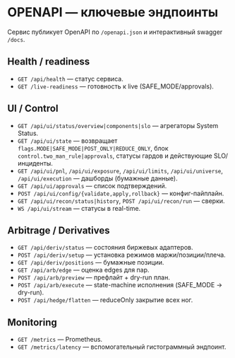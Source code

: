 # OPENAPI — ключевые эндпоинты

Сервис публикует OpenAPI по `/openapi.json` и интерактивный swagger `/docs`.

## Health / readiness
- `GET /api/health` — статус сервиса.
- `GET /live-readiness` — готовность к live (SAFE_MODE/approvals).

## UI / Control
- `GET /api/ui/status/overview|components|slo` — агрегаторы System Status.
- `GET /api/ui/state` — возвращает `flags.MODE|SAFE_MODE|POST_ONLY|REDUCE_ONLY`, блок `control.two_man_rule|approvals`, статусы гардов и действующие SLO/инциденты.
- `GET /api/ui/pnl`, `/api/ui/exposure`, `/api/ui/limits`, `/api/ui/universe`, `/api/ui/execution` — дашборды (бумажные данные).
- `GET /api/ui/approvals` — список подтверждений.
- `POST /api/ui/config/{validate,apply,rollback}` — конфиг-пайплайн.
- `GET /api/ui/recon/status|history`, `POST /api/ui/recon/run` — сверки.
- `WS /api/ui/stream` — статусы в real-time.

## Arbitrage / Derivatives
- `GET /api/deriv/status` — состояния биржевых адаптеров.
- `POST /api/deriv/setup` — установка режимов маржи/позиции/плеча.
- `GET /api/deriv/positions` — бумажные позиции.
- `GET /api/arb/edge` — оценка edges для пар.
- `POST /api/arb/preview` — префлайт + dry-run план.
- `POST /api/arb/execute` — state-machine исполнения (SAFE_MODE → dry-run).
- `POST /api/hedge/flatten` — reduceOnly закрытие всех ног.

## Monitoring
- `GET /metrics` — Prometheus.
- `GET /metrics/latency` — вспомогательный гистограммный эндпоинт.
